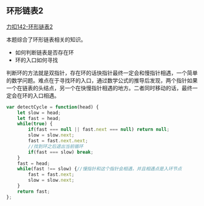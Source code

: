 ## 环形链表2

[力扣142-环形链表2](https://leetcode.cn/problems/linked-list-cycle-ii/)

本题综合了环形链表相关的知识。

- 如何判断链表是否存在环
- 环的入口如何寻找

判断环的方法就是双指针，存在环的话快指针最终一定会和慢指针相遇，一个简单的数学问题。难点在于寻找环的入口，通过数学公式的推导后发现，两个指针如果一个在链表的头结点，另一个在快慢指针相遇的地方。二者同时移动的话，最终一定会在环的入口相遇。

```javascript
var detectCycle = function(head) {
    let slow = head;
    let fast = head;
    while(true) {
        if(fast === null || fast.next === null) return null;
        slow = slow.next;
        fast = fast.next.next;
        //找到环之后退出当前循环
        if(fast === slow) break;
    }
    fast = head;
    while(fast !== slow) {//慢指针和这个指针会相遇，并且相遇点是入环节点
        fast = fast.next;
        slow = slow.next;
    }
    return fast;
};
```

